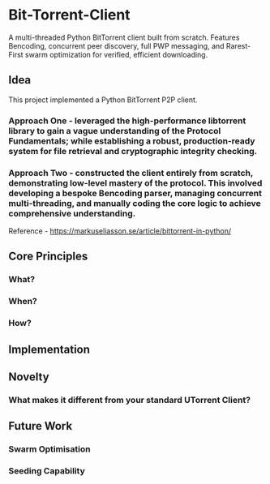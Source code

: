# Bit-Torrent-Client
A multi-threaded Python BitTorrent client built from scratch. Features Bencoding, concurrent peer discovery, full PWP messaging, and Rarest-First swarm optimization for verified, efficient downloading. 

## Idea
This project implemented a Python BitTorrent P2P client.

### Approach One - leveraged the high-performance libtorrent library to gain a vague understanding of the Protocol Fundamentals; while establishing a robust, production-ready system for file retrieval and cryptographic integrity checking. 

### Approach Two - constructed the client entirely from scratch, demonstrating low-level mastery of the protocol. This involved developing a bespoke Bencoding parser, managing concurrent multi-threading, and manually coding the core logic to achieve comprehensive understanding.

Reference - https://markuseliasson.se/article/bittorrent-in-python/

## Core Principles
### What? 
### When?
### How?


## Implementation


## Novelty
### What makes it different from your standard UTorrent Client?

## Future Work
### Swarm Optimisation
### Seeding Capability
